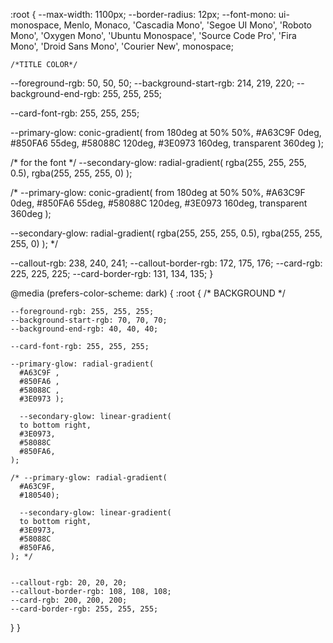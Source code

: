 :root {
  --max-width: 1100px;
  --border-radius: 12px;
  --font-mono: ui-monospace, Menlo, Monaco, 'Cascadia Mono', 'Segoe UI Mono',
    'Roboto Mono', 'Oxygen Mono', 'Ubuntu Monospace', 'Source Code Pro',
    'Fira Mono', 'Droid Sans Mono', 'Courier New', monospace;

    /*TITLE COLOR*/
  --foreground-rgb: 50, 50, 50;
  --background-start-rgb: 214, 219, 220;
  --background-end-rgb: 255, 255, 255;

  --card-font-rgb: 255, 255, 255;

  --primary-glow: conic-gradient(
    from 180deg at 50% 50%,
    #A63C9F 0deg,
    #850FA6 55deg,
    #58088C 120deg,
    #3E0973 160deg,
    transparent 360deg
  );

  /* for the font */
  --secondary-glow: radial-gradient(
    rgba(255, 255, 255, 0.5),
    rgba(255, 255, 255, 0)
  );

  /* --primary-glow: conic-gradient(
    from 180deg at 50% 50%,
    #A63C9F 0deg,
    #850FA6 55deg,
    #58088C 120deg,
    #3E0973 160deg,
    transparent 360deg
  );

  --secondary-glow: radial-gradient(
    rgba(255, 255, 255, 0.5),
    rgba(255, 255, 255, 0)
  ); */

  --callout-rgb: 238, 240, 241;
  --callout-border-rgb: 172, 175, 176;
  --card-rgb: 225, 225, 225;
  --card-border-rgb: 131, 134, 135;
}

@media (prefers-color-scheme: dark) {
  :root {
    /* BACKGROUND */
    
    --foreground-rgb: 255, 255, 255;
    --background-start-rgb: 70, 70, 70;
    --background-end-rgb: 40, 40, 40;

    --card-font-rgb: 255, 255, 255;

    --primary-glow: radial-gradient(
      #A63C9F ,
      #850FA6 ,
      #58088C ,
      #3E0973 );
      
      --secondary-glow: linear-gradient(
      to bottom right,
      #3E0973,
      #58088C
      #850FA6, 
    );

    /* --primary-glow: radial-gradient(
      #A63C9F,
      #180540);
      
      --secondary-glow: linear-gradient(
      to bottom right,
      #3E0973,
      #58088C
      #850FA6, 
    ); */


    --callout-rgb: 20, 20, 20;
    --callout-border-rgb: 108, 108, 108;
    --card-rgb: 200, 200, 200;
    --card-border-rgb: 255, 255, 255;
  }
}